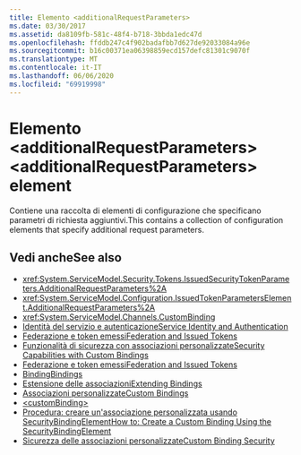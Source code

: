 ```yaml
---
title: Elemento <additionalRequestParameters>
ms.date: 03/30/2017
ms.assetid: da8109fb-581c-48f4-b718-3bbda1edc47d
ms.openlocfilehash: ffddb247c4f902badafbb7d627de92033084a96e
ms.sourcegitcommit: b16c00371ea06398859ecd157defc81301c9070f
ms.translationtype: MT
ms.contentlocale: it-IT
ms.lasthandoff: 06/06/2020
ms.locfileid: "69919998"
---
```

# <a name="additionalrequestparameters-element"></a><span data-ttu-id="f7e8a-102">Elemento \<additionalRequestParameters></span><span class="sxs-lookup"><span data-stu-id="f7e8a-102">\<additionalRequestParameters> element</span></span>
<span data-ttu-id="f7e8a-103">Contiene una raccolta di elementi di configurazione che specificano parametri di richiesta aggiuntivi.</span><span class="sxs-lookup"><span data-stu-id="f7e8a-103">This contains a collection of configuration elements that specify additional request parameters.</span></span>  
  
## <a name="see-also"></a><span data-ttu-id="f7e8a-104">Vedi anche</span><span class="sxs-lookup"><span data-stu-id="f7e8a-104">See also</span></span>

- <xref:System.ServiceModel.Security.Tokens.IssuedSecurityTokenParameters.AdditionalRequestParameters%2A>
- <xref:System.ServiceModel.Configuration.IssuedTokenParametersElement.AdditionalRequestParameters%2A>
- <xref:System.ServiceModel.Channels.CustomBinding>
- [<span data-ttu-id="f7e8a-105">Identità del servizio e autenticazione</span><span class="sxs-lookup"><span data-stu-id="f7e8a-105">Service Identity and Authentication</span></span>](../../../wcf/feature-details/service-identity-and-authentication.md)
- [<span data-ttu-id="f7e8a-106">Federazione e token emessi</span><span class="sxs-lookup"><span data-stu-id="f7e8a-106">Federation and Issued Tokens</span></span>](../../../wcf/feature-details/federation-and-issued-tokens.md)
- [<span data-ttu-id="f7e8a-107">Funzionalità di sicurezza con associazioni personalizzate</span><span class="sxs-lookup"><span data-stu-id="f7e8a-107">Security Capabilities with Custom Bindings</span></span>](../../../wcf/feature-details/security-capabilities-with-custom-bindings.md)
- [<span data-ttu-id="f7e8a-108">Federazione e token emessi</span><span class="sxs-lookup"><span data-stu-id="f7e8a-108">Federation and Issued Tokens</span></span>](../../../wcf/feature-details/federation-and-issued-tokens.md)
- [<span data-ttu-id="f7e8a-109">Binding</span><span class="sxs-lookup"><span data-stu-id="f7e8a-109">Bindings</span></span>](../../../wcf/bindings.md)
- [<span data-ttu-id="f7e8a-110">Estensione delle associazioni</span><span class="sxs-lookup"><span data-stu-id="f7e8a-110">Extending Bindings</span></span>](../../../wcf/extending/extending-bindings.md)
- [<span data-ttu-id="f7e8a-111">Associazioni personalizzate</span><span class="sxs-lookup"><span data-stu-id="f7e8a-111">Custom Bindings</span></span>](../../../wcf/extending/custom-bindings.md)
- [\<customBinding>](custombinding.md)
- [<span data-ttu-id="f7e8a-112">Procedura: creare un'associazione personalizzata usando SecurityBindingElement</span><span class="sxs-lookup"><span data-stu-id="f7e8a-112">How to: Create a Custom Binding Using the SecurityBindingElement</span></span>](../../../wcf/feature-details/how-to-create-a-custom-binding-using-the-securitybindingelement.md)
- [<span data-ttu-id="f7e8a-113">Sicurezza delle associazioni personalizzate</span><span class="sxs-lookup"><span data-stu-id="f7e8a-113">Custom Binding Security</span></span>](../../../wcf/samples/custom-binding-security.md)
